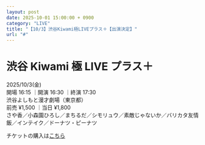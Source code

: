 ```yaml
---
layout: post
date: 2025-10-01 15:00:00 + 0900
category: "LIVE"
title: "【10/3】渋谷Kiwami極LIVEプラス＋【出演決定】"
url: "#"
---
```


# 渋谷 Kiwami 極 LIVE プラス＋<br>

<i class="fa-regular fa-calendar-alt"></i> 2025/10/3(金)<br>
<i class="fa-regular fa-clock"></i> 開場 16:15 ｜開演 16:30 ｜終演 17:30 <br>
<i class="fa-solid fa-location-dot"></i> 渋谷よしもと漫才劇場（東京都）<br>
<i class="fa-solid fa-ticket"></i> 前売 ¥1,500 ｜当日 ¥1,800<br>
<i class="fa-solid fa-users"></i> さや香／小森園ひろし／まちるだ／シモリュウ／素敵じゃないか／バリカタ友情飯／インテイク／ドーナツ・ピーナツ

チケットの購入は<a href="https://x.gd/UIhgO" target="_blank">こちら</a>
